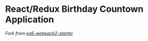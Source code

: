 # React/Redux Birthday Countown Application

*Fork from [es6-webpack2-starter](https://github.com/micooz/es6-webpack2-starter)*